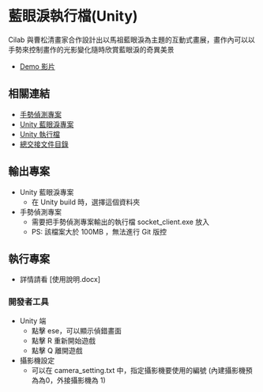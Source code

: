 ﻿# 藍眼淚執行檔(Unity)

Cilab 與曹松清畫家合作設計出以馬祖藍眼淚為主題的互動式畫展，畫作內可以以手勢來控制畫作的光影變化隨時欣賞藍眼淚的奇異美景
- [Demo 影片](https://www.youtube.com/watch?v=u5FYUrtseUc)


## 相關連結

- [手勢偵測專案](https://github.com/Cobra30621/Blue_tear_pose_detection)
- [Unity 藍眼淚專案](https://github.com/Cobra30621/BlueTear_unity)
- [Unity 執行檔](https://github.com/Cobra30621/BlueTear-Execute)
- [總交接文件目錄](https://hackmd.io/bshavgPmR7iQqVW_mfMg6Q)

## 輸出專案

- Unity 藍眼淚專案
  - 在 Unity build 時，選擇這個資料夾
- 手勢偵測專案
  - 需要把手勢偵測專案輸出的執行檔 socket_client.exe 放入
  - PS: 該檔案大於 100MB ，無法進行 Git 版控

## 執行專案


- 詳情請看 [使用說明.docx]


### 開發者工具


- Unity 端
  - 點擊 ese，可以顯示偵錯畫面
  - 點擊 R 重新開始遊戲
  - 點擊 Q 離開遊戲
- 攝影機設定
  - 可以在 camera_setting.txt 中，指定攝影機要使用的編號 (內建攝影機預為為0，外接攝影機為 1)
